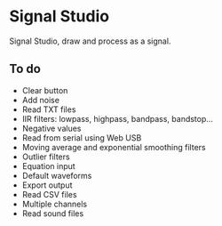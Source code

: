 # Signal Studio

Signal Studio, draw and process as a signal.

## To do

- Clear button
- Add noise
- Read TXT files
- IIR filters: lowpass, highpass, bandpass, bandstop...
- Negative values
- Read from serial using Web USB
- Moving average and exponential smoothing filters
- Outlier filters
- Equation input
- Default waveforms
- Export output
- Read CSV files
- Multiple channels
- Read sound files
